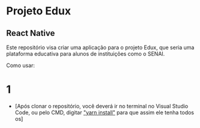 # Projeto Edux
## React Native

Este repositório visa criar uma aplicação para o projeto Edux, que seria uma plataforma educativa para alunos de instituições como o SENAI.

Como usar:

# 1

* [Após clonar o repositório, você deverá ir no terminal no Visual Studio Code, ou pelo CMD, digitar <a href="https://classic.yarnpkg.com/pt-BR/docs/install/#windows-stable" alt="Tutorial de instalação do yarn">"yarn install"</a> para que assim ele tenha todos os]

